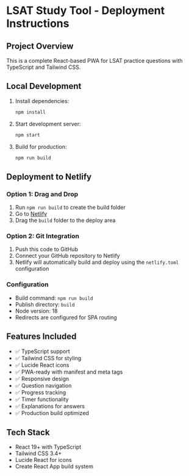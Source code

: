 # LSAT Study Tool - Deployment Instructions

## Project Overview
This is a complete React-based PWA for LSAT practice questions with TypeScript and Tailwind CSS.

## Local Development
1. Install dependencies:
   ```bash
   npm install
   ```

2. Start development server:
   ```bash
   npm start
   ```

3. Build for production:
   ```bash
   npm run build
   ```

## Deployment to Netlify

### Option 1: Drag and Drop
1. Run `npm run build` to create the build folder
2. Go to [Netlify](https://netlify.com)
3. Drag the `build` folder to the deploy area

### Option 2: Git Integration
1. Push this code to GitHub
2. Connect your GitHub repository to Netlify
3. Netlify will automatically build and deploy using the `netlify.toml` configuration

### Configuration
- Build command: `npm run build`
- Publish directory: `build`
- Node version: 18
- Redirects are configured for SPA routing

## Features Included
- ✅ TypeScript support
- ✅ Tailwind CSS for styling
- ✅ Lucide React icons
- ✅ PWA-ready with manifest and meta tags
- ✅ Responsive design
- ✅ Question navigation
- ✅ Progress tracking
- ✅ Timer functionality
- ✅ Explanations for answers
- ✅ Production build optimized

## Tech Stack
- React 19+ with TypeScript
- Tailwind CSS 3.4+
- Lucide React for icons
- Create React App build system